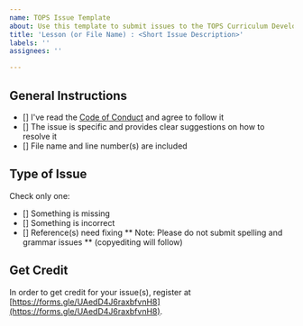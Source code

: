 ```yaml
---
name: TOPS Issue Template
about: Use this template to submit issues to the TOPS Curriculum Development Team
title: 'Lesson (or File Name) : <Short Issue Description>'
labels: ''
assignees: ''

---
```


## General Instructions
- [] I've read the [Code of Conduct](https://www.agu.org/Plan-for-a-Meeting/AGUMeetings/Meetings-Resources/Meetings-code-of-conduct) and agree to follow it 
- [] The issue is specific and provides clear suggestions on how to resolve it
- [] File name and line number(s) are included 

## Type of Issue
Check only one:  
- [] Something is missing
- [] Something is incorrect
- [] Reference(s) need fixing
** Note: Please do not submit spelling and grammar issues ** (copyediting will follow)

## Get Credit
In order to get credit for your issue(s), register at [https://forms.gle/UAedD4J6raxbfvnH8](https://forms.gle/UAedD4J6raxbfvnH8).
